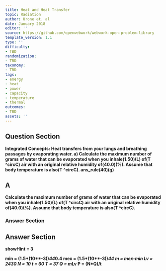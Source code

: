 ```yaml
---
title: Heat and Heat Transfer
topic: Radiation
author: Urone et. al
date: January 2018
editor: ''
source: https://github.com/openwebwork/webwork-open-problem-library
template_version: 1.1
type: ''
difficulty:
- TBD
randomization:
- TBD
taxonomy:
- TBD
tags:
- energy
- heat
- power
- capacity
- temperature
- thermal
outcomes:
- TBD
assets: ''
---
```


## Question Section 

<b>
Integrated Concepts: Heat transfers from your lungs and breathing passages by
evaporating water. 
a) Calculate the maximum number of grams of water that can be evaporated when you inhale(1.50)(L) of(T ^circC) air with an original relative humidity of(40.0)(%). Assume that body temperature is also(T ^circC). 
ans_rule(40)(g)

## A
Calculate the maximum number of grams of water that can be evaporated when you inhale(1.50)(L) of(T ^circC) air with an original relative humidity of(40.0)(%). Assume that body temperature is also(T ^circC). 
### Answer Section


## Answer Section

showHint = 3

min = (1.5*(10**-3))*44*0.4
mex = (1.5*(10**-3))*44
m = mex-min
Lv = 2430
N = 10
t = 60
T = 37
Q = m*Lv
P = (N*Q)/t